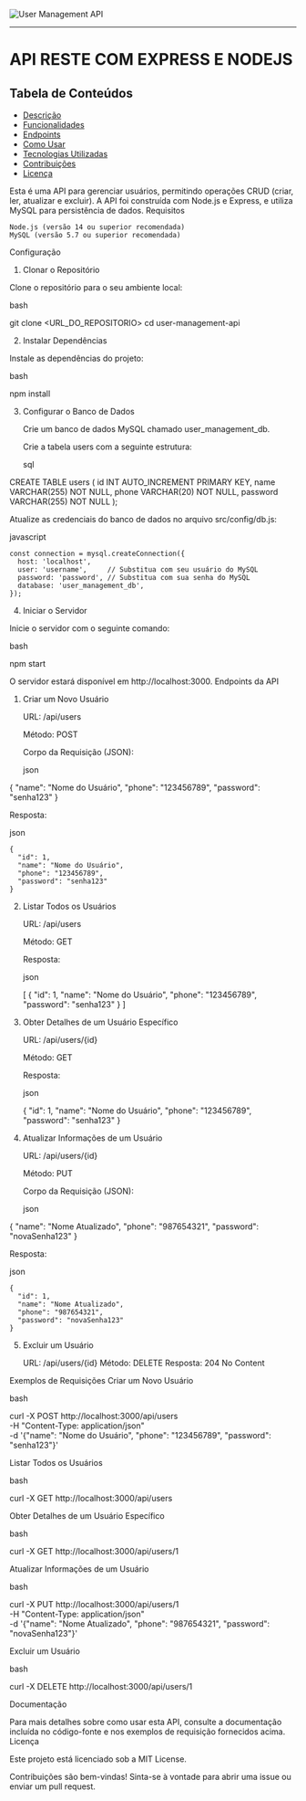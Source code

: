 
![User Management API](https://link-para-seu-banner.com/banner.png)

---

# API RESTE COM EXPRESS E NODEJS


## Tabela de Conteúdos

- [Descrição](#descrição)
- [Funcionalidades](#funcionalidades)
- [Endpoints](#endpoints)
- [Como Usar](#como-usar)
- [Tecnologias Utilizadas](#tecnologias-utilizadas)
- [Contribuições](#contribuições)
- [Licença](#licença)


Esta é uma API para gerenciar usuários, permitindo operações CRUD (criar, ler, atualizar e excluir). A API foi construída com Node.js e Express, e utiliza MySQL para persistência de dados.
Requisitos

    Node.js (versão 14 ou superior recomendada)
    MySQL (versão 5.7 ou superior recomendada)

Configuração
1. Clonar o Repositório

Clone o repositório para o seu ambiente local:

bash

git clone <URL_DO_REPOSITORIO>
cd user-management-api

2. Instalar Dependências

Instale as dependências do projeto:

bash

npm install

3. Configurar o Banco de Dados

    Crie um banco de dados MySQL chamado user_management_db.

    Crie a tabela users com a seguinte estrutura:

    sql

CREATE TABLE users (
  id INT AUTO_INCREMENT PRIMARY KEY,
  name VARCHAR(255) NOT NULL,
  phone VARCHAR(20) NOT NULL,
  password VARCHAR(255) NOT NULL
);

Atualize as credenciais do banco de dados no arquivo src/config/db.js:

javascript

    const connection = mysql.createConnection({
      host: 'localhost',
      user: 'username',     // Substitua com seu usuário do MySQL
      password: 'password', // Substitua com sua senha do MySQL
      database: 'user_management_db',
    });

4. Iniciar o Servidor

Inicie o servidor com o seguinte comando:

bash

npm start

O servidor estará disponível em http://localhost:3000.
Endpoints da API
1. Criar um Novo Usuário

    URL: /api/users

    Método: POST

    Corpo da Requisição (JSON):

    json

{
  "name": "Nome do Usuário",
  "phone": "123456789",
  "password": "senha123"
}

Resposta:

json

    {
      "id": 1,
      "name": "Nome do Usuário",
      "phone": "123456789",
      "password": "senha123"
    }

2. Listar Todos os Usuários

    URL: /api/users

    Método: GET

    Resposta:

    json

    [
      {
        "id": 1,
        "name": "Nome do Usuário",
        "phone": "123456789",
        "password": "senha123"
      }
    ]

3. Obter Detalhes de um Usuário Específico

    URL: /api/users/{id}

    Método: GET

    Resposta:

    json

    {
      "id": 1,
      "name": "Nome do Usuário",
      "phone": "123456789",
      "password": "senha123"
    }

4. Atualizar Informações de um Usuário

    URL: /api/users/{id}

    Método: PUT

    Corpo da Requisição (JSON):

    json

{
  "name": "Nome Atualizado",
  "phone": "987654321",
  "password": "novaSenha123"
}

Resposta:

json

    {
      "id": 1,
      "name": "Nome Atualizado",
      "phone": "987654321",
      "password": "novaSenha123"
    }

5. Excluir um Usuário

    URL: /api/users/{id}
    Método: DELETE
    Resposta: 204 No Content

Exemplos de Requisições
Criar um Novo Usuário

bash

curl -X POST http://localhost:3000/api/users \
  -H "Content-Type: application/json" \
  -d '{"name": "Nome do Usuário", "phone": "123456789", "password": "senha123"}'

Listar Todos os Usuários

bash

curl -X GET http://localhost:3000/api/users

Obter Detalhes de um Usuário Específico

bash

curl -X GET http://localhost:3000/api/users/1

Atualizar Informações de um Usuário

bash

curl -X PUT http://localhost:3000/api/users/1 \
  -H "Content-Type: application/json" \
  -d '{"name": "Nome Atualizado", "phone": "987654321", "password": "novaSenha123"}'

Excluir um Usuário

bash

curl -X DELETE http://localhost:3000/api/users/1

Documentação

Para mais detalhes sobre como usar esta API, consulte a documentação incluída no código-fonte e nos exemplos de requisição fornecidos acima.
Licença

Este projeto está licenciado sob a MIT License.

Contribuições são bem-vindas! Sinta-se à vontade para abrir uma issue ou enviar um pull request.
